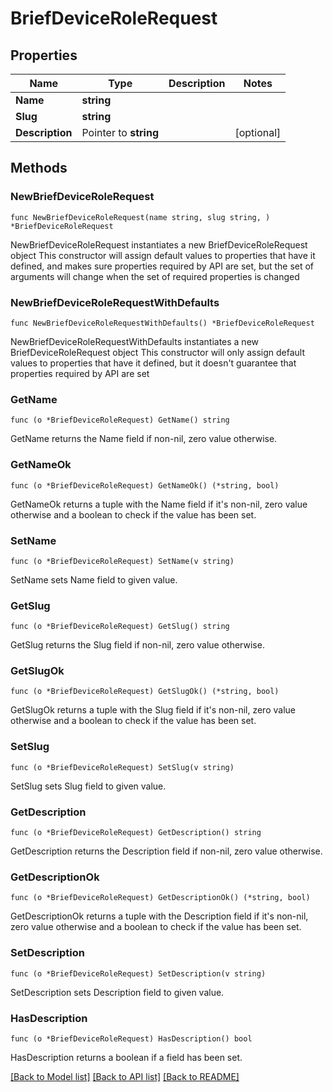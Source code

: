 # BriefDeviceRoleRequest

## Properties

Name | Type | Description | Notes
------------ | ------------- | ------------- | -------------
**Name** | **string** |  | 
**Slug** | **string** |  | 
**Description** | Pointer to **string** |  | [optional] 

## Methods

### NewBriefDeviceRoleRequest

`func NewBriefDeviceRoleRequest(name string, slug string, ) *BriefDeviceRoleRequest`

NewBriefDeviceRoleRequest instantiates a new BriefDeviceRoleRequest object
This constructor will assign default values to properties that have it defined,
and makes sure properties required by API are set, but the set of arguments
will change when the set of required properties is changed

### NewBriefDeviceRoleRequestWithDefaults

`func NewBriefDeviceRoleRequestWithDefaults() *BriefDeviceRoleRequest`

NewBriefDeviceRoleRequestWithDefaults instantiates a new BriefDeviceRoleRequest object
This constructor will only assign default values to properties that have it defined,
but it doesn't guarantee that properties required by API are set

### GetName

`func (o *BriefDeviceRoleRequest) GetName() string`

GetName returns the Name field if non-nil, zero value otherwise.

### GetNameOk

`func (o *BriefDeviceRoleRequest) GetNameOk() (*string, bool)`

GetNameOk returns a tuple with the Name field if it's non-nil, zero value otherwise
and a boolean to check if the value has been set.

### SetName

`func (o *BriefDeviceRoleRequest) SetName(v string)`

SetName sets Name field to given value.


### GetSlug

`func (o *BriefDeviceRoleRequest) GetSlug() string`

GetSlug returns the Slug field if non-nil, zero value otherwise.

### GetSlugOk

`func (o *BriefDeviceRoleRequest) GetSlugOk() (*string, bool)`

GetSlugOk returns a tuple with the Slug field if it's non-nil, zero value otherwise
and a boolean to check if the value has been set.

### SetSlug

`func (o *BriefDeviceRoleRequest) SetSlug(v string)`

SetSlug sets Slug field to given value.


### GetDescription

`func (o *BriefDeviceRoleRequest) GetDescription() string`

GetDescription returns the Description field if non-nil, zero value otherwise.

### GetDescriptionOk

`func (o *BriefDeviceRoleRequest) GetDescriptionOk() (*string, bool)`

GetDescriptionOk returns a tuple with the Description field if it's non-nil, zero value otherwise
and a boolean to check if the value has been set.

### SetDescription

`func (o *BriefDeviceRoleRequest) SetDescription(v string)`

SetDescription sets Description field to given value.

### HasDescription

`func (o *BriefDeviceRoleRequest) HasDescription() bool`

HasDescription returns a boolean if a field has been set.


[[Back to Model list]](../README.md#documentation-for-models) [[Back to API list]](../README.md#documentation-for-api-endpoints) [[Back to README]](../README.md)


